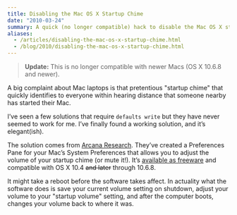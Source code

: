 ```yaml
---
title: Disabling the Mac OS X Startup Chime
date: "2010-03-24"
summary: A quick (no longer compatible) hack to disable the Mac OS X startup chime when a Mac computer is turned on.
aliases:
  - /articles/disabling-the-mac-os-x-startup-chime.html
  - /blog/2010/disabling-the-mac-os-x-startup-chime.html
---
```


> **Update:** This is no longer compatible with newer Macs (OS X 10.6.8 and newer).

A big complaint about Mac laptops is that pretentious "startup chime" that quickly identifies to everyone within hearing distance that someone nearby has started their Mac.

I’ve seen a few solutions that require `defaults write` but they have never seemed to work for me. I’ve finally found a working solution, and it’s elegant(ish).

The solution comes from [Arcana Research](http://www5e.biglobe.ne.jp/~arcana/index.en.html). They’ve created a Preferences Pane for your Mac’s System Preferences that allows you to adjust the volume of your startup chime (or mute it!). It’s [available as freeware](http://www5e.biglobe.ne.jp/~arcana/software.en.html) and compatible with OS X 10.4 ~~and later~~ through 10.6.8.

It might take a reboot before the software takes affect. In actuality what the software does is save your current volume setting on shutdown, adjust your volume to your "startup volume" setting, and after the computer boots, changes your volume back to where it was.

